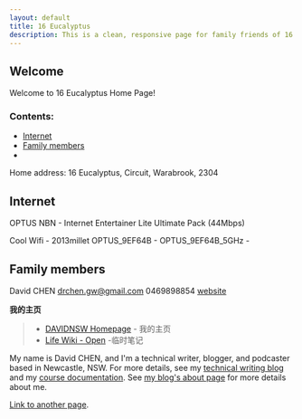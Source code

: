 ```yaml
---
layout: default
title: 16 Eucalyptus
description: This is a clean, responsive page for family friends of 16 Eucalyptus.
---
```


## Welcome 

Welcome to 16 Eucalyptus Home Page!

### Contents:
* [Internet](#Internet)
* [Family members](#Family-members)
* 
Home address: 16 Eucalyptus, Circuit, Warabrook, 2304

## Internet
OPTUS NBN - Internet Entertainer Lite Ultimate Pack (44Mbps)

Cool Wifi - 2013millet
OPTUS_9EF64B - 
OPTUS_9EF64B_5GHz - 

## Family members
David CHEN
drchen.gw@gmail.com
0469898854
[website](https://davidnsw.github.io/homepage/) 

**我的主页**

> * [DAVIDNSW Homepage](https://davidnsw.github.io/homepage/) - 我的主页
> * [Life Wiki - Open](https://www.notion.so/Life-Wiki-Open-3fb82e852aa146b99498195843386520) -临时笔记

My name is David CHEN, and I'm a technical writer, blogger, and podcaster based in Newcastle, NSW. For more details, see my [technical writing blog](https://davidnsw.github.io) and my [course documentation](https://davidnsw.github.io/doc/index.html).  See [my blog's about page](https://davidnsw.github.io./about/) for more details about me.



[Link to another page](./another-page.html).